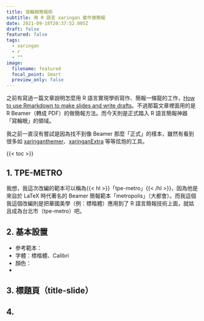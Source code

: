 ```yaml
---
title: 寫輪眼簡報術
subtitle: 用 R 語言 xaringan 套件做簡報
date: 2021-09-18T20:37:52.005Z
draft: false
featured: false
tags:
  - xaringan
  - r
  - ""
image:
  filename: featured
  focal_point: Smart
  preview_only: false
---
```

之前有寫過一篇文章說明怎麼用 R 語言實現學術寫作、簡報一條龍的工作，[How to use Rmarkdown to make slides and write drafts](https://blog-jwtsai.netlify.app/post/how-to-use-r-markdown-to-make-slides-and-write-drafts/)。不過那篇文章裡面用的是 R Beamer（轉成 PDF）的做簡報方法。而今天則是正式踏入 R 語言簡報神器「寫輪眼」的領域。

我之前一直沒有嘗試是因為找不到像 Beamer 那麼「正式」的樣本，雖然有看到很多如 [xaringanthemer](https://pkg.garrickadenbuie.com/xaringanthemer/)、[xaringanExtra](https://pkg.garrickadenbuie.com/xaringanExtra/) 等等炫炮的工具。


{{< toc >}}

## 1. TPE-METRO
我想，我這次改編的範本可以稱為{{< hl >}}「tpe-metro」{{< /hl >}}，因為他是來自於 LaTeX 時代著名的 Beamer 簡報範本「metropolis」（大都會）。而我這個我這個改編則是把華國美學（例：標楷體）應用到了 R 語言簡報技術上面，就姑且成為台北市（tpe-metro）吧。

## 2. 基本設置

- 參考範本：
- 字體：標楷體、Calibri
- 顏色：
-

## 3. 標題頁（title-slide）


## 4. ##






